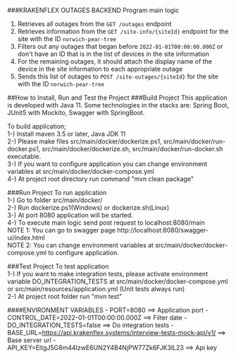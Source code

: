 ###KRAKENFLEX OUTAGES BACKEND
Program main logic
1. Retrieves all outages from the `GET /outages` endpoint
2. Retrieves information from the `GET /site-info/{siteId}` endpoint for the site with the ID `norwich-pear-tree`
3. Filters out any outages that began before `2022-01-01T00:00:00.000Z` or don't have an ID that is in the list of
   devices in the site information
4. For the remaining outages, it should attach the display name of the device in the site information to each appropriate outage
5. Sends this list of outages to `POST /site-outages/{siteId}` for the site with the ID `norwich-pear-tree`

##How to Install, Run and Test the Project
###Build Project
This application is developed with Java 11. Some technologies in the stacks are:
Spring Boot, JUnit5 with Mockito, Swagger with SpringBoot.<br />

To build application;<br />
1-) Install maven 3.5 or later, Java JDK 11<br />
2-) Please make files src/main/docker/dockerize.ps1, src/main/docker/run-docker.ps1, 
src/main/docker/dockerize.sh, src/main/docker/run-docker.sh executable.<br />
3-) If you want to configure application you can change environment variables at src/main/docker/docker-compose.yml <br />
4-) At project root directory run command "mvn clean package"<br />

###Run Project
To run application<br />
1-) Go to folder src/main/docker/ <br />
2-) Run dockerize.ps1(Windows) or dockerize.sh(Linux) <br />
3-) At port 8080 application will be started. <br />
4-) To execute main logic send post request to localhost:8080/main <br />
NOTE 1: You can go to swagger page http://localhost:8080/swagger-ui/index.html <br />
NOTE 2: You can change environment variables at src/main/docker/docker-compose.yml to configure application.<br />

###Test Project
To test application<br />
1-) If you want to make integration tests, please activate environment variable DO_INTEGRATION_TESTS at src/main/docker/docker-compose.yml or src/main/resources/application.yml (Unit tests always run)<br />
2-) At project root folder run "mvn test"<br />

####ENVIRONMENT VARIABLES
      - PORT=8080 ==> Application port
      - CONTROL_DATE=2022-01-01T00:00:00.000Z ==> Filter date
      - DO_INTEGRATION_TESTS=false ==> Do integration tests
      - BASE_URL=https://api.krakenflex.systems/interview-tests-mock-api/v1/ ==> Base server url
      - API_KEY=EltgJ5G8m44IzwE6UN2Y4B4NjPW77Zk6FJK3lL23 ==> Api key

